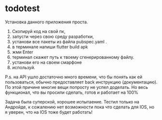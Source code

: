 # todotest


Установка данного приложения проста. 

1. Скопируй код на свой пк, 
2. запусти через свою среду разработки, 
2. установи все пакеты из файла pubspec.yaml . 
3. в терминале напиши flutter build apk 
4. жми Enter
5. терминал скажет путь к твоему сгенерированному файлу. 
6. установи его на своем смарфоне
7. используй. 


P.s. на API ушло достаточно много времени, что бы понять как ей пользоваться, обычно предоставляет back инструкцию (документацию). 
По этой причине многие вещи попросту не успел доделать. Но весь функционал, что вы просили сделать, готов и работает на 100%

Задача была суперской, хорошее испытаение. 
Тестил только на Андройде, к сожалению нет возможности пока что сделать для IOS, но я уверен, что на IOS тоже будет работать! 


